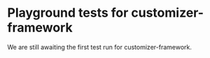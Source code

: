 # Playground tests for customizer-framework
We are still awaiting the first test run for customizer-framework.
